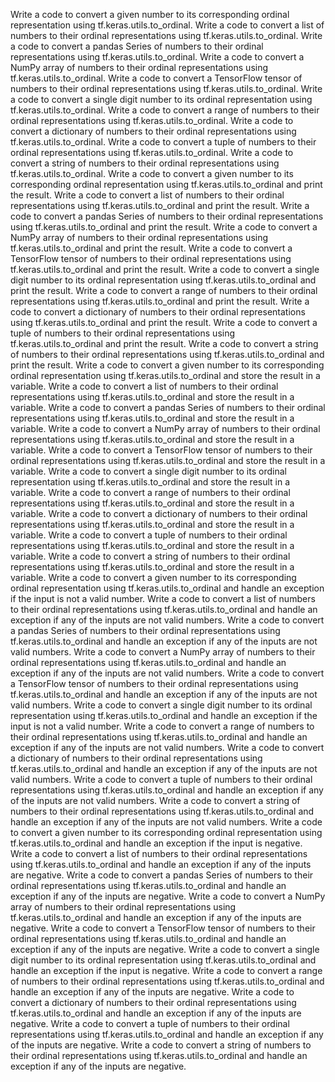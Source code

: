 Write a code to convert a given number to its corresponding ordinal representation using tf.keras.utils.to_ordinal.
Write a code to convert a list of numbers to their ordinal representations using tf.keras.utils.to_ordinal.
Write a code to convert a pandas Series of numbers to their ordinal representations using tf.keras.utils.to_ordinal.
Write a code to convert a NumPy array of numbers to their ordinal representations using tf.keras.utils.to_ordinal.
Write a code to convert a TensorFlow tensor of numbers to their ordinal representations using tf.keras.utils.to_ordinal.
Write a code to convert a single digit number to its ordinal representation using tf.keras.utils.to_ordinal.
Write a code to convert a range of numbers to their ordinal representations using tf.keras.utils.to_ordinal.
Write a code to convert a dictionary of numbers to their ordinal representations using tf.keras.utils.to_ordinal.
Write a code to convert a tuple of numbers to their ordinal representations using tf.keras.utils.to_ordinal.
Write a code to convert a string of numbers to their ordinal representations using tf.keras.utils.to_ordinal.
Write a code to convert a given number to its corresponding ordinal representation using tf.keras.utils.to_ordinal and print the result.
Write a code to convert a list of numbers to their ordinal representations using tf.keras.utils.to_ordinal and print the result.
Write a code to convert a pandas Series of numbers to their ordinal representations using tf.keras.utils.to_ordinal and print the result.
Write a code to convert a NumPy array of numbers to their ordinal representations using tf.keras.utils.to_ordinal and print the result.
Write a code to convert a TensorFlow tensor of numbers to their ordinal representations using tf.keras.utils.to_ordinal and print the result.
Write a code to convert a single digit number to its ordinal representation using tf.keras.utils.to_ordinal and print the result.
Write a code to convert a range of numbers to their ordinal representations using tf.keras.utils.to_ordinal and print the result.
Write a code to convert a dictionary of numbers to their ordinal representations using tf.keras.utils.to_ordinal and print the result.
Write a code to convert a tuple of numbers to their ordinal representations using tf.keras.utils.to_ordinal and print the result.
Write a code to convert a string of numbers to their ordinal representations using tf.keras.utils.to_ordinal and print the result.
Write a code to convert a given number to its corresponding ordinal representation using tf.keras.utils.to_ordinal and store the result in a variable.
Write a code to convert a list of numbers to their ordinal representations using tf.keras.utils.to_ordinal and store the result in a variable.
Write a code to convert a pandas Series of numbers to their ordinal representations using tf.keras.utils.to_ordinal and store the result in a variable.
Write a code to convert a NumPy array of numbers to their ordinal representations using tf.keras.utils.to_ordinal and store the result in a variable.
Write a code to convert a TensorFlow tensor of numbers to their ordinal representations using tf.keras.utils.to_ordinal and store the result in a variable.
Write a code to convert a single digit number to its ordinal representation using tf.keras.utils.to_ordinal and store the result in a variable.
Write a code to convert a range of numbers to their ordinal representations using tf.keras.utils.to_ordinal and store the result in a variable.
Write a code to convert a dictionary of numbers to their ordinal representations using tf.keras.utils.to_ordinal and store the result in a variable.
Write a code to convert a tuple of numbers to their ordinal representations using tf.keras.utils.to_ordinal and store the result in a variable.
Write a code to convert a string of numbers to their ordinal representations using tf.keras.utils.to_ordinal and store the result in a variable.
Write a code to convert a given number to its corresponding ordinal representation using tf.keras.utils.to_ordinal and handle an exception if the input is not a valid number.
Write a code to convert a list of numbers to their ordinal representations using tf.keras.utils.to_ordinal and handle an exception if any of the inputs are not valid numbers.
Write a code to convert a pandas Series of numbers to their ordinal representations using tf.keras.utils.to_ordinal and handle an exception if any of the inputs are not valid numbers.
Write a code to convert a NumPy array of numbers to their ordinal representations using tf.keras.utils.to_ordinal and handle an exception if any of the inputs are not valid numbers.
Write a code to convert a TensorFlow tensor of numbers to their ordinal representations using tf.keras.utils.to_ordinal and handle an exception if any of the inputs are not valid numbers.
Write a code to convert a single digit number to its ordinal representation using tf.keras.utils.to_ordinal and handle an exception if the input is not a valid number.
Write a code to convert a range of numbers to their ordinal representations using tf.keras.utils.to_ordinal and handle an exception if any of the inputs are not valid numbers.
Write a code to convert a dictionary of numbers to their ordinal representations using tf.keras.utils.to_ordinal and handle an exception if any of the inputs are not valid numbers.
Write a code to convert a tuple of numbers to their ordinal representations using tf.keras.utils.to_ordinal and handle an exception if any of the inputs are not valid numbers.
Write a code to convert a string of numbers to their ordinal representations using tf.keras.utils.to_ordinal and handle an exception if any of the inputs are not valid numbers.
Write a code to convert a given number to its corresponding ordinal representation using tf.keras.utils.to_ordinal and handle an exception if the input is negative.
Write a code to convert a list of numbers to their ordinal representations using tf.keras.utils.to_ordinal and handle an exception if any of the inputs are negative.
Write a code to convert a pandas Series of numbers to their ordinal representations using tf.keras.utils.to_ordinal and handle an exception if any of the inputs are negative.
Write a code to convert a NumPy array of numbers to their ordinal representations using tf.keras.utils.to_ordinal and handle an exception if any of the inputs are negative.
Write a code to convert a TensorFlow tensor of numbers to their ordinal representations using tf.keras.utils.to_ordinal and handle an exception if any of the inputs are negative.
Write a code to convert a single digit number to its ordinal representation using tf.keras.utils.to_ordinal and handle an exception if the input is negative.
Write a code to convert a range of numbers to their ordinal representations using tf.keras.utils.to_ordinal and handle an exception if any of the inputs are negative.
Write a code to convert a dictionary of numbers to their ordinal representations using tf.keras.utils.to_ordinal and handle an exception if any of the inputs are negative.
Write a code to convert a tuple of numbers to their ordinal representations using tf.keras.utils.to_ordinal and handle an exception if any of the inputs are negative.
Write a code to convert a string of numbers to their ordinal representations using tf.keras.utils.to_ordinal and handle an exception if any of the inputs are negative.